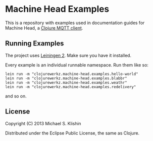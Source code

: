 # Machine Head Examples

This is a repository with examples used in documentation guides for Machine Head, a [Clojure MQTT client](http://clojuremqtt.info).

## Running Examples

The project uses [Leiningen 2](https://github.com/technomancy/leiningen/blob/master/doc/TUTORIAL.md). Make
sure you have it installed.

Every example is an individual runnable namespace. Run them like so:

    lein run -m "clojurewerkz.machine-head.examples.hello-world"
    lein run -m "clojurewerkz.machine-head.examples.blabbr"
    lein run -m "clojurewerkz.machine-head.examples.weathr"
    lein run -m "clojurewerkz.machine-head.examples.redelivery"

and so on.


## License

Copyright (C) 2013 Michael S. Klishin

Distributed under the Eclipse Public License, the same as Clojure.
